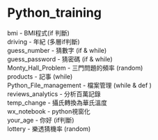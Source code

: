 # Python_training

bmi - BMI程式(if 判斷)    
driving - 年紀 (多層if判斷)  
guess_number - 猜數字 (if & while)  
guess_password - 猜密碼 (if & while)  
Monty_Hall_Problem - 三門問題的頻率 (random)  
products - 記事 (while)  
Python_File_management - 檔案管理 (while & def )  
reviews_analytics - 分析百萬記錄   
temp_change - 攝氏轉換為華氏溫度  
wx_notebook - python視窗化  
your_age - 你好 (if判斷)  
lottery - 樂透猜機率 (random)